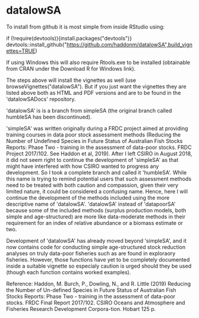# datalowSA

To install from github it is most simple from inside RStudio using:

if (!require(devtools)){install.packages("devtools")}
devtools::install_github("https://github.com/haddonm/datalowSA",build_vignettes=TRUE)

If using Windows this will also require Rtools.exe to be installed (obtainable from CRAN under the Download R for Windows link).

The steps above will install the vignettes as well (use browseVignettes("datalowSA"). But if you just want the vignettes they are listed above both as HTML and PDF versions and are to be found in the 'datalowSADocs' repository.

'datalowSA' is is a branch from simpleSA (the original branch called humbleSA has been discontinued).

'simpleSA' was written originally during a FRDC project aimed at providing training courses in data poor stock assessment methods (Reducing the Number of Undefined Species in Future Status of Australian Fish Stocks Reports: Phase Two - training in the assessment of data-poor stocks. FRDC Project 2017/102. See Haddon et al, 2019). After I left CSIRO in August 2018, it did not seem right to continue the development of 'simpleSA' as that might have interfered with how CSIRO wanted to progress any development. So I took a complete branch and called it 'humbleSA'. While this name is trying to remind potential users that such assessment methods need to be treated with both caution and compassion, given their very limited nature, it could be considered a confusing name. Hence, here I will continue the development of the methods included using the more descriptive name of 'datalowSA'. 'datalowSA' instead of 'datapoorSA' because some of the included methods (surplus production models, both simple and age-structured) are more like data-moderate methods in their requirement for an index of relative abundance or a biomass estimate or two. 

Development of 'datalowSA' has already moved beyond 'simpleSA', and it now contains code for conducting simple age-structured stock reduction analyses on truly data-poor fisheries such as are found in exploraory fisheries. However, those functions have yet to be completely documented inside a suitable vignette so especialy caution is urged should they be used (though each function contains worked examples).

Reference:
Haddon, M. Burch, P., Dowling, N., and R. Little (2019) Reducing the Number of Un-defined Species in Future Status of Australian Fish Stocks Reports: Phase Two - training in the assessment of data-poor stocks. FRDC Final Report 2017/102. CSIRO Oceans and Atmosphere and Fisheries Research Development Corpora-tion. Hobart 125 p.
